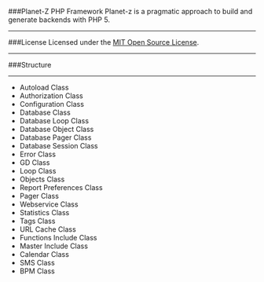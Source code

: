 ###Planet-Z PHP Framework
Planet-z is a pragmatic approach to build and generate backends with PHP 5. 
***
###License
Licensed under the [MIT Open Source License](http://www.opensource.org/licenses/mit-license.php).
***
###Structure
***
* Autoload Class
* Authorization Class
* Configuration Class
* Database Class
* Database Loop Class
* Database Object Class
* Database Pager Class
* Database Session Class
* Error Class
* GD Class
* Loop Class
* Objects Class
* Report Preferences Class
* Pager Class
* Webservice Class
* Statistics Class
* Tags Class
* URL Cache Class
* Functions Include Class
* Master Include Class
* Calendar Class
* SMS Class
* BPM Class
